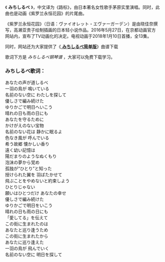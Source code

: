 

《 **みちしるべ** 》，中文译为《路标》，由日本著名女性歌手茅原实里演唱。同时，此曲也是动画《紫罗兰永恒花园》的片尾曲。

《紫罗兰永恒花园》（日语：ヴァイオレット・エヴァーガーデン）是由晓佳奈撰写，高濑亚贵子绘制插画的日本轻小说作品。2016年5月27日，在京都动画官方网站内，宣布了TV动画化的决定。电视动画于2018年1月10日首播，全13集。

同时，网站还为大家提供了《[ **みちしるべ简单版**](Music-8760-みちしるべ-紫罗兰永恒花园ED.html "みちしるべ简单版")》曲谱下载

歌词下方是 _みちしるべ钢琴谱_ ，大家可以免费下载学习。

### みちしるべ歌词：

あなたの声が道しるべ  
一羽の鳥が 鳴いている  
名前のない空に わたしを探して  
優しさで編み続けた  
ゆりかごで明日へいこう  
晴れの日も雨の日にも  
あなたを守るために  
かけがえのない宝物  
名前のない花は 静かに眠るよ  
色なき風が 呼んでいる  
希う故郷 懐かしい香り  
遠く幼い記憶は  
陽だまりのようなぬくもり  
泡沫の夢から覚め  
孤独が“ひとり”と知った  
授けられた翼を 羽ばたかせて  
飛ぶことをやめないと約束しよう  
ひとりじゃない  
願いはひとつだけ あなたの幸せ  
優しさで編み続けた  
ゆりかごで明日をいこう  
晴れの日も雨の日にも  
「愛してる」を伝えて  
この街に生まれたのは  
あなたと巡り逢うため  
この街に生まれたから  
あなたに巡り逢えた  
一羽の鳥が 飛んでいく  
名前のない空に 明日を探して

